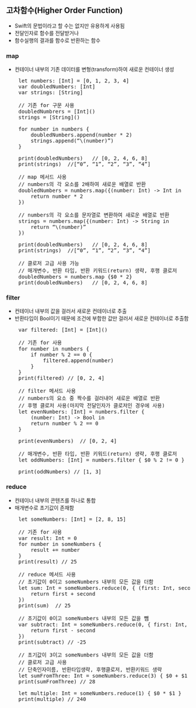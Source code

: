 ## 고차함수(Higher Order Function)
* Swift의 문법이라고 할 수는 없지만 유용하게 사용됨
* 전달인자로 함수를 전달받거나
* 함수실행의 결과를 함수로 반환하는 함수

### map
* 컨테이너 내부의 기존 데이터를 변형(transform)하여 새로운 컨테이너 생성
<pre>
	let numbers: [Int] = [0, 1, 2, 3, 4]
	var doubledNumbers: [Int]
	var strings: [String]

	// 기존 for 구문 사용
	doubledNumbrers = [Int]()
	strings = [String]()
	
	for number in numbers {
		doubledNumbers.append(number * 2)
		strings.append(“\(number)”)
	}
	
	print(doubledNumbers)	// [0, 2, 4, 6, 8]
	print(strings)	//[“0”, “1”, “2”, “3”, “4”]

	// map 메서드 사용
	// numbers의 각 요소를 2배하여 새로운 배열로 반환
	doubledNumbers = numbers.map({(number: Int) -> Int in
		return number * 2
	})

	// numbers의 각 요소를 문자열로 변환하여 새로운 배열로 반환
	strings = numbers.map({(number: Int) -> String in
		return “\(number)”
	})

	print(doubledNumbers)	// [0, 2, 4, 6, 8]
	print(strings)	//[“0”, “1”, “2”, “3”, “4”]

	// 클로저 고급 사용 가능
	// 매개변수, 반환 타입, 반환 키워드(return) 생략, 후행 클로저
	doubledNumbers = numbers.map {$0 * 2}
	print(doubledNumbers)	// [0, 2, 4, 6, 8]
</pre>

### filter
* 컨테이너 내부의 값을 걸러서 새로운 컨테이너로 추출
* 반환타입이 Bool이기 때문에 조건에 부합한 값만 걸러서 새로운 컨테이너로 추출함
<pre>
	var filtered: [Int] = [Int]()
	
	// 기존 for 사용
	for number in numbers {
		if number % 2 == 0 {
			filtered.append(number)
		}
	}
	print(filtered)	// [0, 2, 4]

	// filter 메서드 사용
	// numbers의 요소 중 짝수를 걸러내어 새로운 배열로 반환
	// 후행 클로저 사용(마지막 전달인자가 클로저인 경우에 사용)
	let evenNumbers: [Int] = numbers.filter {
		(number: Int) -> Bool in 
		return number % 2 == 0
	}

	print(evenNumbers)	// [0, 2, 4]	

	// 매개변수, 반환 타입, 반환 키워드(return) 생략, 후행 클로저
	let oddNumbers: [Int] = numbers.filter { $0 % 2 != 0 }
	
	print(oddNumbers) // [1, 3]
</pre>

### reduce
* 컨테이너 내부의 콘텐츠를 하나로 통합
* 매개변수로 초기값이 존재함
<pre>
	let someNumbers: [Int] = [2, 8, 15]
	
	// 기존 for 사용
	var result: Int = 0
	for number in someNumbers {
		result += number
	}
	print(result) // 25
	
	// reduce 메서드 사용
	// 초기값이 0이고 someNumbers 내부의 모든 값을 더함
	let sum: Int = someNumbers.reduce(0, { (first: Int, second: Int) -> Int in
		return first + second
	})
	print(sum)	// 25
	
	// 초기값이 0이고 someNumbers 내부의 모든 값을 뺌
	var subtract: Int = someNumbers.reduce(0, { first: Int, second: Int) -> Int in
		return first - second
	})
	print(subtract)	// -25

	// 초기값이 3이고 someNumbers 내부의 모든 값을 더함
	// 클로저 고급 사용
	// 단축인자이름, 반환타입생략, 후행클로저, 반환키워드 생략
	let sumFromThree: Int = someNumbers.reduce(3) { $0 + $1 }
	print(sumFromThree)	// 28

	let multiple: Int = someNumbers.reduce(1) { $0 * $1 }
	print(multiple)	// 240
</pre>
